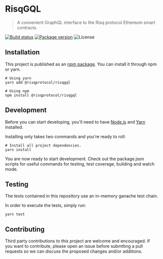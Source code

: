 # RisqGQL

> A convenient GraphQL interface to the Risq protocol Ethereum smart contracts.

[![Build status](https://img.shields.io/travis/risqprotocol/risqgql)](https://travis-ci.org/risqprotocol/risqgql)
[![Package version](https://img.shields.io/npm/v/@risqprotocol/risqgql)](https://www.npmjs.com/package/@risqprotocol/risqgql)
![License](https://img.shields.io/npm/l/@risqprotocol/risqgql)

## Installation

This project is published as an [npm package][npm]. You can install it through npm or yarn.

```
# Using yarn
yarn add @risqprotocol/risqgql

# Using npm
npm install @risqprotocol/risqgql
```

## Development

Before you can start developing, you'll need to have [Node.js][node] and [Yarn][yarn] installed.

Installing only takes two commands and you're ready to roll:

```
# Install all project dependencies.
yarn install
```

You are now ready to start development. Check out the package.json scripts for useful commands for testing, test coverage, building and watch mode.

## Testing

The tests contained in this repository use an in-memory ganache test chain.

In order to execute the tests, simply run:

```
yarn test
```

## Contributing

Third party contributions to this project are welcome and encouraged. If you want to contribute, please open an issue before submtting a pull requests so we can discuss the proposed changes and/or additions.



[yarn]: https://yarnpkg.com
[node]: https://nodejs.org
[npm]: https://www.npmjs.com/package/@risqprotocol/risqgql


